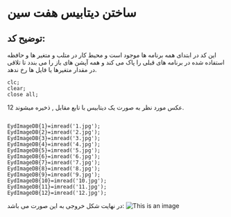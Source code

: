 
# ساختن دیتابیس هفت سین
## توضیح کد:
این کد در ابتدای همه برنامه ها موجود است و محیط کار در متلب  و متغیر ها و حافظه استفاده شده در برنامه های قبلی را پاک می کند و همه آپشن های باز را می بندد تا تلاقی در مقدار متغیرها یا فایل ها رخ ندهد.
```
clc;
clear;
close all;
```

12 عکس مورد نظر به صورت یک دیتابیس با تابع مقابل , ذخیره میشوند.
```

EydImageDB{1}=imread('1.jpg');
EydImageDB{2}=imread('2.jpg');
EydImageDB{3}=imread('3.jpg');
EydImageDB{4}=imread('4.jpg');
EydImageDB{5}=imread('5.jpg');
EydImageDB{6}=imread('6.jpg');
EydImageDB{7}=imread('7.jpg');
EydImageDB{8}=imread('8.jpg');
EydImageDB{9}=imread('9.jpg');
EydImageDB{10}=imread('10.jpg');
EydImageDB{11}=imread('11.jpg');
EydImageDB{12}=imread('12.jpg');

```


در نهایت شکل خروجی به این صورت می باشد:
![This is an image](https://github.com/semnan-university-ai/image-processing-class-002/blob/main/exercises/mobina-t77/7/7-1.png)
